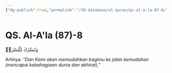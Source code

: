 ```yaml
---
{"dg-publish":true,"permalink":"/30-database/al-quran/qs-al-a-la-87-8/"}
---
```



# QS. Al-A'la (87)-8
وَنُيَسِّرُكَ لِلْيُسْرٰىۖ 

Artinya: *"Dan Kami akan memudahkan bagimu ke jalan kemudahan (mencapai kebahagiaan dunia dan akhirat),"*
